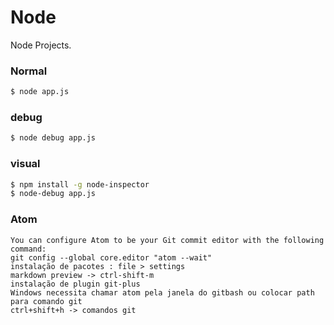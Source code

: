 # Node
Node Projects.

### Normal
```sh
$ node app.js
```
### debug
```sh
$ node debug app.js
```
### visual
```sh
$ npm install -g node-inspector
$ node-debug app.js
```

### Atom
```
You can configure Atom to be your Git commit editor with the following command:
git config --global core.editor "atom --wait"
instalação de pacotes : file > settings
markdown preview -> ctrl-shift-m
instalação de plugin git-plus
Windows necessita chamar atom pela janela do gitbash ou colocar path para comando git
ctrl+shift+h -> comandos git
```
